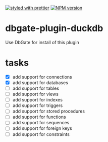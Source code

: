 [![styled with prettier](https://img.shields.io/badge/styled_with-prettier-ff69b4.svg)](https://github.com/prettier/prettier)
[![NPM version](https://img.shields.io/npm/v/duckdb.svg)](https://www.npmjs.com/package/duckdb)

# dbgate-plugin-duckdb

Use DbGate for install of this plugin


# tasks
- [x] add support for connections
- [x] add support for databases
- [ ] add support for tables
- [ ] add support for views
- [ ] add support for indexes
- [ ] add support for triggers
- [ ] add support for stored procedures
- [ ] add support for functions
- [ ] add support for sequences
- [ ] add support for foreign keys
- [ ] add support for constraints